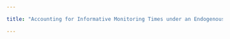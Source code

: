 ```yaml
---

title: "Accounting for Informative Monitoring Times under an Endogenous Covariate Process (Recently submitted for review)"

---
```

